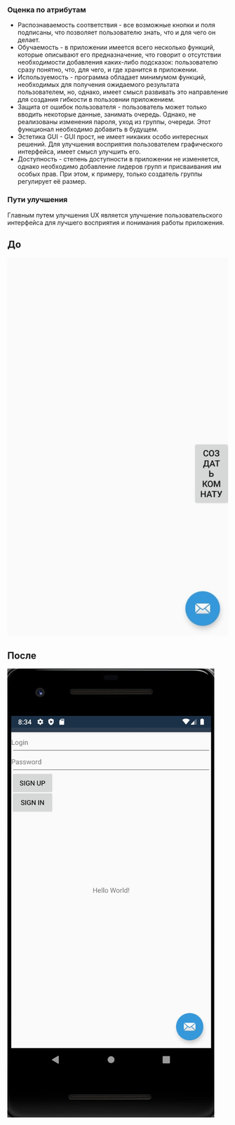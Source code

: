 ### Оценка по атрибутам
* Распознаваемость соответствия - все возможные кнопки и поля подписаны, что позволяет пользователю знать, что и для чего он делает.
* Обучаемость - в приложении имеется всего несколько функций, которые описывают его предназначение, что говорит о отсутствии необходимости добавления каких-либо подсказок: пользователю сразу понятно, что, для чего, и где хранится в приложении.
* Используемость - программа обладает минимумом функций, необходимых для получения ожидаемого результата пользователем, но, однако, имеет смысл развивать это направление для создания гибкости в пользовнии приложением.
* Защита от ошибок пользователя - пользователь может только вводить некоторые данные, занимать очередь. Однако, не реализованы изменения пароля, уход из группы, очереди. Этот функционал необходимо добавить в будущем.
* Эстетика GUI - GUI прост, не имеет никаких особо интересных решений. Для улучшения восприятия пользователем графического интерфейса, имеет смысл улучшить его.
* Доступность - степень доступности в приложении не изменяется, однако необходимо добавление лидеров групп и присваивания им особых прав. При этом, к примеру, только создатель группы регулирует её размер.

### Пути улучшения
Главным путем улучшения UX является улучшение пользовательского интерфейса для лучшего восприятия и понимания работы приложения.
## До
![Image alt](https://github.com/ViachaslauS/QJoin/blob/master/UX/before.jpg)
## После
![Image alt](https://github.com/ViachaslauS/QJoin/blob/master/UX/after.jpg)
